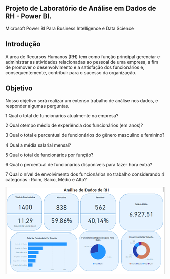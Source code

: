 

## Projeto de Laboratório de Análise em Dados de RH - Power BI.

Microsoft Power BI Para Business Intelligence e Data Science

## Introdução

A área de Recursos Humanos (RH) tem como função principal gerenciar e administrar as 
atividades relacionadas ao pessoal de uma empresa, a fim de promover o desenvolvimento
 e a  satisfação dos funcionários e, consequentemente, contribuir para o sucesso da 
 organização.

## Objetivo

Nosso objetivo será realizar um extenso trabalho de análise nos dados, e 
responder algumas perguntas.

1 Qual o total de funcionários atualmente na empresa?

2 Qual otempo médio de experiência dos funcionários (em anos)?

3 Qual o total e percentual de funcionários do gênero masculino e feminino?

4 Qual a média salarial mensal?

5 Qual o total de funcionários por função?

6 Qual o percentual de funcionários disponíveis para fazer hora extra?

7 Qual o nível de envolvimento dos funcionários no trabalho considerando 
4 categorias :  Ruim, Baixo, Médio e Alto?



<img src="https://github.com/jeffersonAsilva/Projeto_Analise_de_Dados_RH/blob/main/img.PNG">










